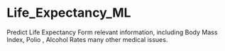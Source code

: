 # Life_Expectancy_ML
Predict Life Expectancy Form  relevant information, including Body Mass Index, Polio , Alcohol Rates many other medical issues.
